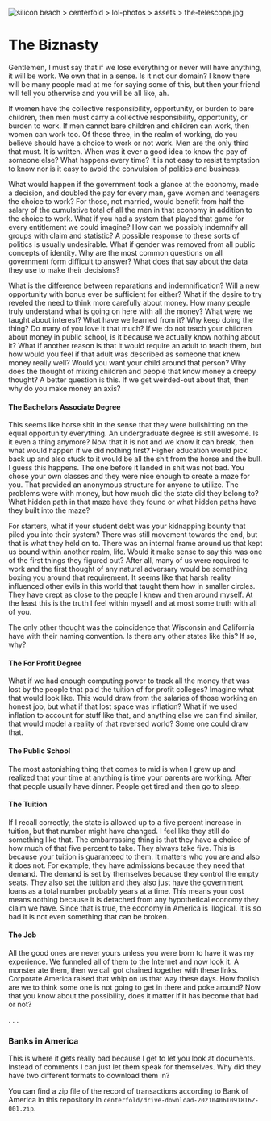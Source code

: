  ![silicon beach > centerfold > lol-photos > assets > the-telescope.jpg](./centerfold/lol-photos/assets/the-biznasty.jpg)

# The Biznasty

Gentlemen, I must say that if we lose everything or never will have anything, it will be work. We own that in a sense. Is it not our domain? I know there will be many people mad at me for saying some of this, but then your friend will tell you otherwise and you will be all like, ah.

If women have the collective responsibility, opportunity, or burden to bare children, then men must carry a collective responsibility, opportunity, or burden to work. If men cannot bare children and children can work, then women can work too. Of these three, in the realm of working, do you believe should have a choice to work or not work. Men are the only third that must. It is written. When was it ever a good idea to know the pay of someone else? What happens every time? It is not easy to resist temptation to know nor is it easy to avoid the convulsion of politics and business.

What would happen if the government took a glance at the economy, made a decision, and doubled the pay for every man, gave women and teenagers the choice to work? For those, not married, would benefit from half the salary of the cumulative total of all the men in that economy in addition to the choice to work. What if you had a system that played that game for every entitlement we could imagine? How can we possibly indemnify all groups with claim and statistic? A possible response to these sorts of politics is usually undesirable. What if gender was removed from all public concepts of identity. Why are the most common questions on all government form difficult to answer? What does that say about the data they use to make their decisions?

What is the difference between reparations and indemnification? Will a new opportunity with bonus ever be sufficient for either? What if the desire to try reveled the need to think more carefully about money. How many people truly understand what is going on here with all the money? What were we taught about interest? What have we learned from it? Why keep doing the thing? Do many of you love it that much? If we do not teach your children about money in public school, is it because we actually know nothing about it? What if another reason is that it would require an adult to teach them, but how would you feel if that adult was described as someone that knew money really well? Would you want your child around that person? Why does the thought of mixing children and people that know money a creepy thought? A better question is this. If we get weirded-out about that, then why do you make money an axis?

#### The Bachelors Associate Degree

This seems like horse shit in the sense that they were bullshitting on the equal opportunity everything. An undergraduate degree is still awesome. Is it even a thing anymore? Now that it is not and we know it can break, then what would happen if we did nothing first? Higher education would pick back up and also stuck to it would be all the shit from the horse and the bull. I guess this happens. The one before it landed in shit was not bad. You chose your own classes and they were nice enough to create a maze for you. That provided an anonymous structure for anyone to utilize. The problems were with money, but how much did the state did they belong to? What hidden path in that maze have they found or what hidden paths have they built into the maze?

For starters, what if your student debt was your kidnapping bounty that piled you into their system? There was still movement towards the end, but that is what they held on to. There was an internal frame around us that kept us bound within another realm, life. Would it make sense to say this was one of the first things they figured out? After all, many of us were required to work and the first thought of any natural adversary would be something boxing you around that requirement. It seems like that harsh reality influenced other evils in this world that taught them how in smaller circles. They have crept as close to the people I knew and then around myself. At the least this is the truth I feel within myself and at most some truth with all of you.

The only other thought was the coincidence that Wisconsin and California have with their naming convention. Is there any other states like this? If so, why?

#### The For Profit Degree

What if we had enough computing power to track all the money that was lost by the people that paid the tuition of for profit colleges? Imagine what that would look like. This would draw from the salaries of those working an honest job, but what if that lost space was inflation? What if we used inflation to account for stuff like that, and anything else we can find similar, that would model a reality of that reversed world? Some one could draw that.

#### The Public School

The most astonishing thing that comes to mid is when I grew up and realized that your time at anything is time your parents are working. After that people usually have dinner. People get tired and then go to sleep.

#### The Tuition

If I recall correctly, the state is allowed up to a five percent increase in tuition, but that number might have changed. I feel like they still do something like that. The embarrassing thing is that they have a choice of how much of that five percent to take. They always take five. This is because your tuition is guaranteed to them. It matters who you are and also it does not. For example, they have admissions because they need that demand. The demand is set by themselves because they control the empty seats. They also set the tuition and they also just have the government loans as a total number probably years at a time. This means your cost means nothing because it is detached from any hypothetical economy they claim we have. Since that is true, the economy in America is illogical. It is so bad it is not even something that can be broken.

#### The Job

All the good ones are never yours unless you were born to have it was my experience. We funneled all of them to the Internet and now look it. A monster ate them, then we call got chained together with these links. Corporate America raised that whip on us that way these days. How foolish are we to think some one is not going to get in there and poke around? Now that you know about the possibility, does it matter if it has become that bad or not?

. . .

### Banks in America

This is where it gets really bad because I get to let you look at documents. Instead of comments I can just let them speak for themselves. Why did they have two different formats to download them in?

You can find a zip file of the record of transactions according to Bank of America in this repository in `centerfold/drive-download-20210406T091816Z-001.zip`.
